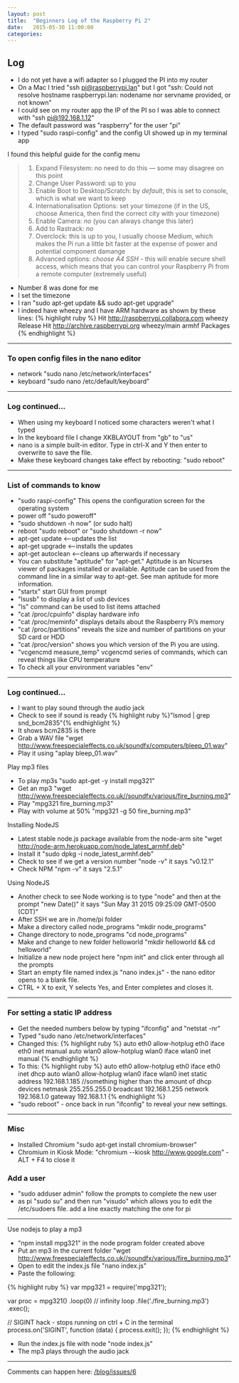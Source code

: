 ```yaml
---
layout: post
title:  "Beginners Log of the Raspberry Pi 2"
date:   2015-05-30 11:00:00
categories:
---
```


## Log

* I do not yet have a wifi adapter so I plugged the PI into my router
* On a Mac I tried "ssh pi@raspberrypi.lan" but I got "ssh: Could not resolve hostname raspberrypi.lan: nodename nor servname provided, or not known"
* I could see on my router app the IP of the PI so I was able to connect with "ssh pi@192.168.1.12"
* The default password was "raspberry" for the user "pi"
* I typed "sudo raspi-config" and the config UI showed up in my terminal app

I found this helpful guide for the config menu

> 1. Expand Filesystem: no need to do this — some may disagree on this point
> 2. Change User Password: up to you
> 3. Enable Boot to Desktop/Scratch: by _default_, this is set to console, which is what we want to keep
> 4. Internationalisation Options: set your timezone (if in the US, choose America, then find the correct city with your timezone)
> 5. Enable Camera: _no_ (you can always change this later)
> 6. Add to Rastrack: _no_
> 7. Overclock: this is up to you, I usually choose Medium, which makes the Pi run a little bit faster at the expense of power and potential component damange
> 8. Advanced options: _choose A4 SSH_ - this will enable secure shell access, which means that you can control your Raspberry Pi from a remote computer (extremely useful)

* Number 8 was done for me
* I set the timezone
* I ran "sudo apt-get update && sudo apt-get upgrade"
* I indeed have wheezy and I have ARM hardware as shown by these lines:
{% highlight ruby %}
Hit http://raspberrypi.collabora.com wheezy Release
Hit http://archive.raspberrypi.org wheezy/main armhf Packages
{% endhighlight %}

***

### To open config files in the nano editor

- network "sudo nano /etc/network/interfaces"
- keyboard "sudo nano /etc/default/keyboard"

***

### Log continued...

* When using my keyboard I noticed some characters weren't what I typed
* In the keyboard file I change XKBLAYOUT from "gb" to "us"
* nano is a simple built-in editor. Type in ctrl-X and Y then enter to overwrite to save the file.
* Make these keyboard changes take effect by rebooting: "sudo reboot"

***

### List of commands to know

* "sudo raspi-config" This opens the configuration screen for the operating system
* power off "sudo poweroff"
* "sudo shutdown -h now" (or sudo halt)
* reboot "sudo reboot" or "sudo shutdown -r now"
* apt-get update   <--updates the list
* apt-get upgrade    <--installs the updates
* apt-get autoclean   <--cleans up afterwards if necessary
* You can substitute "aptitude" for "apt-get." Aptitude is an Ncurses viewer of packages installed or available. Aptitude can be used from the command line in a similar way to apt-get. See man aptitude for more information.
* "startx" start GUI from prompt
* "lsusb" to display a list of usb devices
* "ls" command can be used to list items attached
* "cat /proc/cpuinfo" display hardware info
* "cat /proc/meminfo" displays details about the Raspberry Pi’s memory
* "cat /proc/partitions" reveals the size and number of partitions on your SD card or HDD
* "cat /proc/version" shows you which version of the Pi you are using.
* "vcgencmd measure_temp" vcgencmd series of commands, which can reveal things like CPU temperature
* To check all your environment variables "env"

***

### Log continued...

* I want to play sound through the audio jack
* Check to see if sound is ready
{% highlight ruby %}"lsmod | grep snd_bcm2835"{% endhighlight %}
* It shows bcm2835 is there
* Grab a WAV file "wget http://www.freespecialeffects.co.uk/soundfx/computers/bleep_01.wav"
* Play it using "aplay bleep_01.wav"

Play mp3 files

* To play mp3s "sudo apt-get -y install mpg321"
* Get an mp3 "wget http://www.freespecialeffects.co.uk//soundfx/various/fire_burning.mp3"
* Play "mpg321 fire_burning.mp3"
* Play with volume at 50% "mpg321 -g 50 fire_burning.mp3"

Installing NodeJS

* Latest stable node.js package available from the node-arm site "wget http://node-arm.herokuapp.com/node_latest_armhf.deb"
* Install it "sudo dpkg -i node_latest_armhf.deb"
* Check to see if we get a version number "node -v" it says "v0.12.1"
* Check NPM "npm -v" it says "2.5.1"

Using NodeJS

* Another check to see Node working is to type "node" and then at the prompt "new Date()" it says "Sun May 31 2015 09:25:09 GMT-0500 (CDT)"
* After SSH we are in /home/pi folder
* Make a directory called node_programs "mkdir node_programs"
* Change directory to node_programs "cd node_programs"
* Make and change to new folder helloworld "mkdir helloworld && cd helloworld"
* Initialize a new node project here "npm init" and click enter through all the prompts
* Start an empty file named index.js "nano index.js" - the nano editor opens to a blank file.
* CTRL + X to exit, Y selects Yes, and Enter completes and closes it.

***

### For setting a static IP address

* Get the needed numbers below by typing "ifconfig" and "netstat -nr"
* Typed "sudo nano /etc/network/interfaces"
* Changed this:
{% highlight ruby %}
auto eth0
allow-hotplug eth0
iface eth0 inet manual
auto wlan0
allow-hotplug wlan0
iface wlan0 inet manual
{% endhighlight %}
* To this:
{% highlight ruby %}
auto eth0
allow-hotplug eth0
iface eth0 inet dhcp
auto wlan0
allow-hotplug wlan0
iface wlan0 inet static
address 192.168.1.185 //something higher than the amount of dhcp devices
netmask 255.255.255.0
broadcast 192.168.1.255
network 192.168.1.0
gateway 192.168.1.1
{% endhighlight %}
* "sudo reboot" - once back in run "ifconfig" to reveal your new settings.

***

### Misc

* Installed Chromium "sudo apt-get install chromium-browser"
* Chromium in Kiosk Mode: "chromium --kiosk http://www.google.com" - ALT + F4 to close it

### Add a user

* "sudo adduser admin" follow the prompts to complete the new user
* as pi "sudo su" and then run "visudo" which allows you to edit the /etc/sudoers file. add a line exactly matching the one for pi

***
Use nodejs to play a mp3

* "npm install mpg321" in the node program folder created above
* Put an mp3 in the current folder "wget http://www.freespecialeffects.co.uk//soundfx/various/fire_burning.mp3"
* Open to edit the index.js file "nano index.js"
* Paste the following:

{% highlight ruby %}
var mpg321 = require('mpg321');

var proc = mpg321()
  .loop(0) // infinity loop
  .file('./fire_burning.mp3')
  .exec();

// SIGINT hack - stops running on ctrl + C in the terminal
process.on('SIGINT', function (data) {
  process.exit();
});
{% endhighlight %}

* Run the index.js file with node "node index.js"
* The mp3 plays through the audio jack

---

Comments can happen here: [/blog/issues/6](https://github.com/getsetbro/blog/issues/6)
